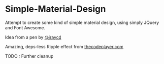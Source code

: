 # Simple-Material-Design

Attempt to create some kind of simple material design, using simply JQuery and Font Awesome.


Idea from a pen by [@iraycd](http://codepen.io/iraycd/pen/dHrxv)

Amazing, deps-less Ripple effect from [thecodeplayer.com](http://thecodeplayer.com/walkthrough/ripple-click-effect-google-material-design)  


TODO : Further cleanup
